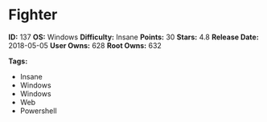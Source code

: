 # Fighter

**ID:** 137
**OS:** Windows
**Difficulty:** Insane
**Points:** 30
**Stars:** 4.8
**Release Date:** 2018-05-05
**User Owns:** 628
**Root Owns:** 632

**Tags:**
- Insane
- Windows
- Windows
- Web
- Powershell

